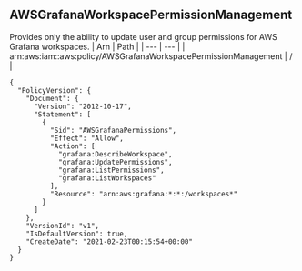 
## AWSGrafanaWorkspacePermissionManagement
Provides only the ability to update user and group permissions for AWS Grafana workspaces.
| Arn | Path |
| --- | --- |
| arn:aws:iam::aws:policy/AWSGrafanaWorkspacePermissionManagement | / |
```
{
  "PolicyVersion": {
    "Document": {
      "Version": "2012-10-17",
      "Statement": [
        {
          "Sid": "AWSGrafanaPermissions",
          "Effect": "Allow",
          "Action": [
            "grafana:DescribeWorkspace",
            "grafana:UpdatePermissions",
            "grafana:ListPermissions",
            "grafana:ListWorkspaces"
          ],
          "Resource": "arn:aws:grafana:*:*:/workspaces*"
        }
      ]
    },
    "VersionId": "v1",
    "IsDefaultVersion": true,
    "CreateDate": "2021-02-23T00:15:54+00:00"
  }
}
```
